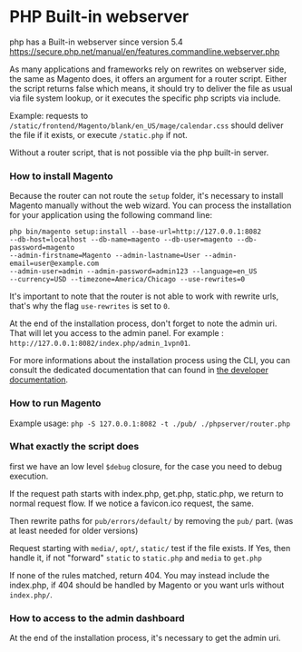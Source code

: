 PHP Built-in webserver
======================

php has a Built-in webserver since version 5.4 https://secure.php.net/manual/en/features.commandline.webserver.php

As many applications and frameworks rely on rewrites on webserver side, the same as Magento does, it offers an argument for a router script. Either the script returns false which means, it should try to deliver the file as usual via file system lookup, or it executes the specific php scripts via include.

Example:
requests to `/static/frontend/Magento/blank/en_US/mage/calendar.css` should deliver the file if it exists, or execute `/static.php` if not.

Without a router script, that is not possible via the php built-in server.

### How to install Magento

Because the router can not route the `setup` folder, it's necessary to install Magento manually without the web wizard. You can process the installation for your application using the following command line: 

```
php bin/magento setup:install --base-url=http://127.0.0.1:8082 
--db-host=localhost --db-name=magento --db-user=magento --db-password=magento
--admin-firstname=Magento --admin-lastname=User --admin-email=user@example.com
--admin-user=admin --admin-password=admin123 --language=en_US
--currency=USD --timezone=America/Chicago --use-rewrites=0
```

It's important to note that the router is not able to work with rewrite urls, that's why the flag `use-rewrites` is set to `0`.

At the end of the installation process, don't forget to note the admin uri. That will let you access to the admin panel. For example : ```http://127.0.0.1:8082/index.php/admin_1vpn01```.

For more informations about the installation process using the CLI, you can consult the dedicated documentation that can found in [the developer documentation](https://github.com/magento/devdocs/blob/develop/guides/v2.0/install-gde/install/cli/install-cli-install.md).

### How to run Magento

Example usage: ```php -S 127.0.0.1:8082 -t ./pub/ ./phpserver/router.php```

### What exactly the script does

first we have an low level `$debug` closure, for the case you need to debug execution.

If the request path starts with index.php, get.php, static.php, we return to normal request flow. If we notice a favicon.ico request, the same.

Then rewrite paths for `pub/errors/default/` by removing the `pub/` part. (was at least needed for older versions)

Request starting with `media/`, `opt/`, `static/` test if the file exists. If Yes, then handle it, if not "forward" `static` to `static.php` and `media` to `get.php`

If none of the rules matched, return 404. You may instead include the index.php, if 404 should be handled by Magento or you want urls without `index.php/`.

### How to access to the admin dashboard

At the end of the installation process, it's necessary to get the admin uri.
